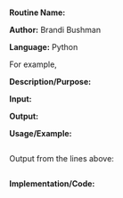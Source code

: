 # 

**Routine Name:**           

**Author:** Brandi Bushman

**Language:** Python

For example,

    


**Description/Purpose:** 

**Input:** 

**Output:**  

**Usage/Example:**
~~~

~~~      
Output from the lines above:
~~~

~~~

**Implementation/Code:**
 
~~~

                

~~~
